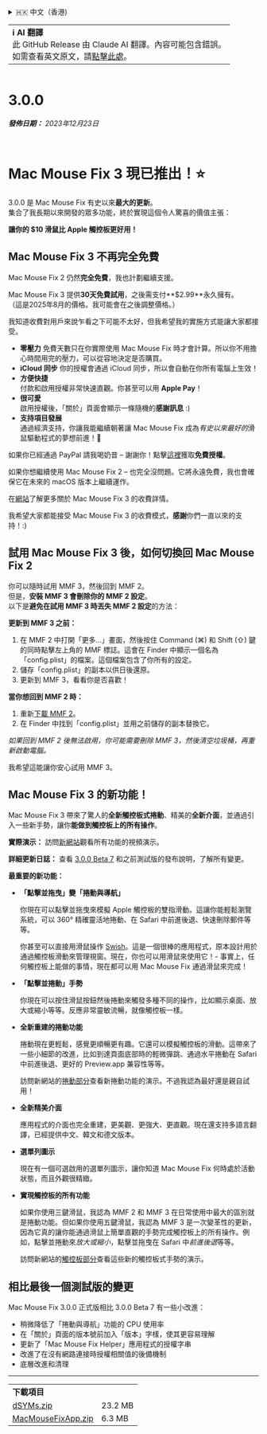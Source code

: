 <details>
<summary>🇭🇰 中文（香港)</summary>

[🇬🇧 English (GitHub Release)](https://github.com/noah-nuebling/mac-mouse-fix/releases/tag/3.0.0)\
[🇩🇪 Deutsch](https://redirect.macmousefix.com/?target=mmf-release&tag=3.0.0&locale=de)\
[🇻🇳 Tiếng Việt](https://redirect.macmousefix.com/?target=mmf-release&tag=3.0.0&locale=vi)\
[🇨🇳 中文 (简体)](https://redirect.macmousefix.com/?target=mmf-release&tag=3.0.0&locale=zh-Hans)\
[🇨🇳 中文 (繁體)](https://redirect.macmousefix.com/?target=mmf-release&tag=3.0.0&locale=zh-Hant)\
**🇭🇰 中文（香港)**\
[🇰🇷 한국어](https://redirect.macmousefix.com/?target=mmf-release&tag=3.0.0&locale=ko)\
[Help translate Mac Mouse Fix to different languages!](https://github.com/noah-nuebling/mac-mouse-fix/discussions/731)
</details>
<table align=><td>
<b>ℹ️ AI 翻譯</b><br>
此 GitHub Release 由 Claude AI 翻譯。內容可能包含錯誤。<br>
如需查看英文原文，請<a href="https://github.com/noah-nuebling/mac-mouse-fix/releases/tag/3.0.0">點擊此處</a>。
</td></table>

<table></table>

# 3.0.0
***發佈日期：** 2023年12月23日*

<br>

# Mac Mouse Fix 3 現已推出！⭐️

3.0.0 是 Mac Mouse Fix 有史以來**最大的更新**。\
集合了我長期以來開發的眾多功能，終於實現這個令人驚喜的價值主張：

**讓你的 $10 滑鼠比 Apple 觸控板更好用！**

## Mac Mouse Fix 3 不再完全免費

Mac Mouse Fix 2 仍然**完全免費**，我也計劃繼續支援。

Mac Mouse Fix 3 提供**30天免費試用**，之後需支付**$2.99**永久擁有。\
（這是2025年8月的價格。我可能會在之後調整價格。）

我知道收費對用戶來說乍看之下可能不太好，但我希望我的實施方式能讓大家都接受。

- **零壓力**
   免費天數只在你實際使用 Mac Mouse Fix 時才會計算。所以你不用擔心時間用完的壓力，可以從容地決定是否購買。
- **iCloud 同步**
   你的授權會通過 iCloud 同步，所以會自動在你所有電腦上生效！
- **方便快捷**\
   付款和啟用授權非常快速直觀。你甚至可以用 **Apple Pay**！
- **很可愛**\
   啟用授權後，「關於」頁面會顯示一條隨機的**感謝訊息** :)
- **支持項目發展**\
   通過經濟支持，你讓我能繼續朝著讓 Mac Mouse Fix 成為*有史以來最好的*滑鼠驅動程式的夢想前進！🚀

如果你已經通過 PayPal 請我喝奶昔 – 謝謝你！點擊[這裡](https://redirect.macmousefix.com/?locale=zh-HK&target=mmf-apply-for-milkshake-license)獲取**免費授權**。

如果你想繼續使用 Mac Mouse Fix 2 – 也完全沒問題。它將永遠免費，我也會確保它在未來的 macOS 版本上繼續運作。

在[網站](https://macmousefix.com/#price)了解更多關於 Mac Mouse Fix 3 的收費詳情。

我希望大家都能接受 Mac Mouse Fix 3 的收費模式，**感謝**你們一直以來的支持！:)

## 試用 Mac Mouse Fix 3 後，如何切換回 Mac Mouse Fix 2

你可以隨時試用 MMF 3，然後回到 MMF 2。\
但是，**安裝 MMF 3 會刪除你的 MMF 2 設定**。\
以下是**避免在試用 MMF 3 時丟失 MMF 2 設定**的方法：

**更新到 MMF 3 之前：**

1. 在 MMF 2 中打開「更多...」畫面，然後按住 Command (⌘) 和 Shift (⇧) 鍵的同時點擊左上角的 MMF 標誌。這會在 Finder 中顯示一個名為「config.plist」的檔案。這個檔案包含了你所有的設定。
2. 儲存「config.plist」的副本以供日後還原。
3. 更新到 MMF 3，看看你是否喜歡！

**當你想回到 MMF 2 時：**

1. 重新[下載 MMF 2](https://redirect.macmousefix.com/?locale=zh-HK&target=mmf2-latest)。
2. 在 Finder 中找到「config.plist」並用之前儲存的副本替換它。

*如果回到 MMF 2 後無法啟用，你可能需要刪除 MMF 3，然後清空垃圾桶，再重新啟動電腦。*

我希望這能讓你安心試用 MMF 3。

## Mac Mouse Fix 3 的新功能！

Mac Mouse Fix 3 帶來了驚人的**全新觸控板式捲動**、精美的**全新介面**，並通過引入一些新手勢，讓你**能做到觸控板上的所有操作**。

**實際演示：**
訪問[新網站](https://macmousefix.com)觀看所有功能的視頻演示。

**詳細更新日誌：**
查看 [3.0.0 Beta 7](https://redirect.macmousefix.com/?target=mmf-release&tag=3.0.0-Beta-7&locale=zh-HK) 和之前測試版的發布說明，了解所有變更。

**最重要的新功能：**

- **「點擊並拖曳」變「捲動與導航」**

    你現在可以點擊並拖曳來模擬 Apple 觸控板的雙指滑動。這讓你能輕鬆瀏覽系統，可以 360° 精確靈活地捲動、在 Safari 中前進後退、快速刪除郵件等等。

    你甚至可以直接用滑鼠操作 [Swish](https://highlyopinionated.co/swish/)。這是一個很棒的應用程式，原本設計用於通過觸控板滑動來管理視窗。現在，你也可以用滑鼠來使用它！- 事實上，任何觸控板上能做的事情，現在都可以用 Mac Mouse Fix 通過滑鼠來完成！

- **「點擊並捲動」手勢**

    你現在可以按住滑鼠按鈕然後捲動來觸發多種不同的操作，比如顯示桌面、放大或縮小等等。反應非常靈敏流暢，就像觸控板一樣。

- **全新重建的捲動功能**

    捲動現在更輕鬆，感覺更順暢更有趣。它還可以模擬觸控板的滑動。這帶來了一些小細節的改進，比如到達頁面底部時的輕微彈跳、通過水平捲動在 Safari 中前進後退、更好的 Preview.app 兼容性等等。

    訪問新網站的[捲動部分](https://macmousefix.com/#scroll)查看新捲動功能的演示。不過我認為最好還是親自試用！

- **全新精美介面**

    應用程式的介面也完全重建，更美觀、更強大、更直觀。現在還支持多語言翻譯，已經提供中文、韓文和德文版本。

- **選單列圖示**

    現在有一個可選啟用的選單列圖示，讓你知道 Mac Mouse Fix 何時處於活動狀態，而且外觀很精緻。

- **實現觸控板的所有功能**

    如果你使用三鍵滑鼠，我認為 MMF 2 和 MMF 3 在日常使用中最大的區別就是捲動功能。但如果你使用五鍵滑鼠，我認為 MMF 3 是一次變革性的更新，因為它真的讓你能通過滑鼠上簡單直觀的手勢完成觸控板上的所有操作。例如，點擊並捲動來*放大或縮小*，點擊並拖曳在 Safari 中*前進後退*等等。

    訪問新網站的[觸控板部分](https://macmousefix.com/#trackpad)查看這些新的觸控板式手勢的演示。

## 相比最後一個測試版的變更

Mac Mouse Fix 3.0.0 正式版相比 3.0.0 Beta 7 有一些小改進：

- 稍微降低了「捲動與導航」功能的 CPU 使用率
- 在「關於」頁面的版本號前加入「版本」字樣，使其更容易理解
- 更新了「Mac Mouse Fix Helper」應用程式的授權字串
- 改進了在沒有網路連接時授權相關值的後備機制
- 底層改進和清理

---

<table align="start">
<tr>
    <td colspan=2>
        <b>下載項目</b>
    </td>
</tr>
<tr>
    <td><a href="https://github.com/noah-nuebling/mac-mouse-fix/releases/download/3.0.0/dSYMs.zip">dSYMs.zip</a></td>
    <td>23.2 MB</td>
</tr>
<tr>
    <td><a href="https://github.com/noah-nuebling/mac-mouse-fix/releases/download/3.0.0/MacMouseFixApp.zip">MacMouseFixApp.zip</a></td>
    <td>6.3 MB</td>
</tr>
</table>